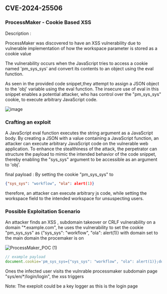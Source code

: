## CVE-2024-25506

### ProcessMaker - Cookie Based XSS 

Description :

ProcessMaker  was discovered to have an XSS vulnerability due to vulnerable implementation of how the workspace parameter is stored as a cookie value 


The vulnerability occurs when the JavaScript tries to access a cookie named 'pm_sys_sys' and convert its contents to an object using the eval function.

As seen in the provided code snippet,they attempt to assign a JSON object to the 'obj' variable using the eval function. The insecure use of eval in this snippet enables a potential attacker, who has control over the "pm_sys_sys" cookie, to execute arbitrary JavaScript code.


![image](https://github.com/proflamyt/300days-of-hacking/assets/53262578/309ee307-bccf-4586-8dcf-1fe007220c09)


### Crafting an exploit 
A JavaScript eval function executes the string argument as a JavaScript body. By creating a JSON with a value containing a JavaScript function, an attacker can execute arbitrary JavaScript code on the vulnerable web application. To enhance the stealthiness of the attack, the perpetrator can structure the payload to mimic the intended behavior of the code snippet, thereby enabling the "sys_sys" argument to be accessible as an argument to 'obj'.

final payload : 
By setting the cookie "pm_sys_sys" to 

```json
{"sys_sys": "workflow", "ola": alert(1)}
```

therefore, an attacker can execute arbitrary js code, while setting the workspace field to the intended workspace for unsuspecting users.



### Possible Exploitation Scenario

An attacker finds an XSS , subdomain takeover or CRLF vulnerability on a domain "*.example.com", he uses the vulnerability to set the cookie "pm_sys_sys" as {"sys_sys": "workflow", "ola": alert(1)} 
with domain set to the main domain the procemaker is on 

![ProcessMaker_POC (1)](https://github.com/proflamyt/300days-of-hacking/assets/53262578/7048ab3b-d8f2-4793-a6cc-d66400cadc57)


```javascript
// example payload
document.cookie='pm_sys_sys={"sys_sys": "workflow", "ola": alert(1)};domain=example.com;path=/;expires=2070-01-01'
```
Ones the infected user visits the vulnrable processmaker subdomain page "sys/en/*/login/login", the xss triggers 

Note: The exeploit could be a key logger as this is the login page
